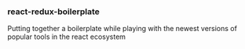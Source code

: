 ### react-redux-boilerplate

Putting together a boilerplate while playing with the newest versions of popular tools in the react ecosystem
